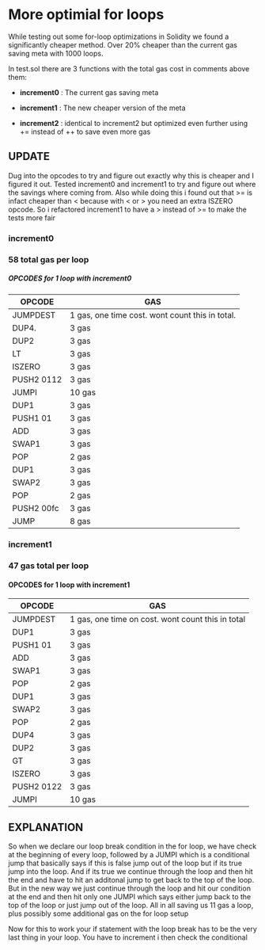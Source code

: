 # More optimial for loops
While testing out some for-loop optimizations in Solidity we found a significantly cheaper method. Over 20% cheaper than the current gas saving meta with 1000 loops.

In test.sol there are 3 functions with the total gas cost in comments above them:

- **increment0** : The current gas saving meta

- **increment1** : The new cheaper version of the meta

- **increment2** : identical to increment2 but optimized even further using += instead of ++ to save even more gas


## UPDATE
Dug into the opcodes to try and figure out exactly why this is cheaper and I figured it out. Tested increment0 and increment1 to try and figure out where the savings where coming from. Also while doing this i found out that >= is infact cheaper than < because with < or > you need an extra ISZERO opcode. So i refactored increment1 to have a > instead of >= to make the tests more fair


### increment0
### 58 total gas per loop
##### OPCODES for 1 loop with increment0



| OPCODE        | GAS                                                    |
|---------------|--------------------------------------------------------|
| JUMPDEST	| 1 gas, one time cost. wont count this in total.        |
| DUP4. 	| 3 gas							 |
| DUP2	        | 3 gas							 |
| LT		| 3 gas							 |
| ISZERO	| 3 gas							 |
| PUSH2 0112	| 3 gas							 |
| JUMPI		| 10 gas						 |
| DUP1		| 3 gas							 |
| PUSH1 01	| 3 gas							 |
| ADD		| 3 gas							 |
| SWAP1		| 3 gas							 |
| POP		| 2 gas							 |
| DUP1		| 3 gas							 |
| SWAP2		| 3 gas							 |
| POP		| 2 gas							 |
| PUSH2 00fc	| 3 gas							 |
| JUMP		| 8 gas							 | 


### increment1
### 47 gas total per loop
#### OPCODES for 1 loop with increment1


| OPCODE	| GAS							|
|---------------|-------------------------------------------------------|
| JUMPDEST   	| 1 gas, one time on cost. wont count this in total	|
| DUP1		| 3 gas							|
| PUSH1 01	| 3 gas							|
| ADD		| 3 gas							|
| SWAP1		| 3 gas							|
| POP		| 2 gas							|
| DUP1		| 3 gas							|
| SWAP2		| 3 gas							|
| POP		| 2 gas							|
| DUP4		| 3 gas							|
| DUP2		| 3 gas							|
| GT		| 3 gas							|
| ISZERO	| 3 gas							|
| PUSH2 0122    | 3 gas							|
| JUMPI		| 10 gas						|


## EXPLANATION
  So when we declare our loop break condition in the for loop, we have check at the beginning of every loop, followed by a JUMPI which is a conditional jump that basically says if this is false jump out of the loop but if its true jump into the loop. And if its true we continue through the loop and then hit the end and have to hit an additonal jump to get back to the top of the loop.
  But in the new way we just continue through the loop and hit our condition at the end and then hit only one JUMPI which says either jump back to the top of the loop or just jump out of the loop. All in all saving us 11 gas a loop, plus possibly some additional gas on the for loop setup
  
  Now for this to work your if statement with the loop break has to be the very last thing in your loop. You have to increment i then check the conditional
